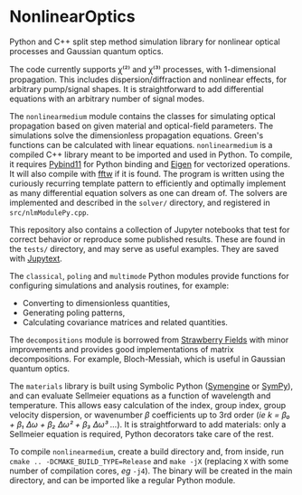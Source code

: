 # NonlinearOptics

Python and C++ split step method simulation library for nonlinear optical processes and Gaussian quantum optics.

The code currently supports &#43859;&#8317;&#178;&#8318; and &#43859;&#8317;&#179;&#8318; processes, with 1-dimensional propagation.
This includes dispersion/diffraction and nonlinear effects, for arbitrary pump/signal shapes.
It is straightforward to add differential equations with an arbitrary number of signal modes.

The `nonlinearmedium` module contains the classes for simulating optical propagation based on given material and optical-field parameters.
The simulations solve the dimensionless propagation equations.
Green's functions can be calculated with linear equations.
`nonlinearmedium` is a compiled C++ library meant to be imported and used in Python.
To compile, it requires [Pybind11](https://pybind11.readthedocs.io/) for Python binding and [Eigen](http://eigen.tuxfamily.org/) for vectorized operations.
It will also compile with [fftw](http://www.fftw.org/) if it is found.
The program is written using the curiously recurring template pattern to efficiently and optimally implement as many differential equation solvers as one can dream of.
The solvers are implemented and described in the `solver/` directory, and registered in `src/nlmModulePy.cpp`.

This repository also contains a collection of Jupyter notebooks that test for correct behavior or reproduce some published results.
These are found in the `tests/` directory, and may serve as useful examples.
They are saved with [Jupytext](https://jupytext.readthedocs.io/).

The `classical`, `poling` and `multimode` Python modules provide functions for configuring simulations and analysis routines, for example:
- Converting to dimensionless quantities,
- Generating poling patterns,
- Calculating covariance matrices and related quantities.

The `decompositions` module is borrowed from [Strawberry Fields](https://strawberryfields.readthedocs.io/) with minor improvements and provides good implementations of matrix decompositions.
For example, Bloch-Messiah, which is useful in Gaussian quantum optics.

The `materials` library is built using Symbolic Python ([Symengine](https://symengine.org/) or [SymPy](https://www.sympy.org/)), and can evaluate Sellmeier equations as a function of wavelength and temperature.
This allows easy calculation of the index, group index, group velocity dispersion, or wavenumber *&#946;* coefficients up to 3rd order
(*ie k = &#946;&#8320; + &#946;&#8321; &#916;&#969; + &#946;&#8322; &#916;&#969;&#178; + &#946;&#8323; &#916;&#969;&#179; &#8230;*).
It is straightforward to add materials: only a Sellmeier equation is required, Python decorators take care of the rest.

To compile `nonlinearmedium`, create a build directory and, from inside, run `cmake .. -DCMAKE_BUILD_TYPE=Release` and `make -jX` (replacing `X` with some number of compilation cores, *eg* `-j4`).
The binary will be created in the main directory, and can be imported like a regular Python module.
